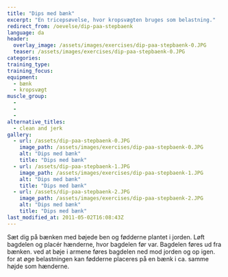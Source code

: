 ```yaml
---
title: "Dips med bænk"
excerpt: "En tricepsøvelse, hvor kropsvægten bruges som belastning."
redirect_from: /oevelse/dip-paa-stepbaenk
language: da
header:
  overlay_image: /assets/images/exercises/dip-paa-stepbaenk-0.JPG
  teaser: /assets/images/exercises/dip-paa-stepbaenk-0.JPG
categories:
training_type: 
training_focus: 
equipment:
  - bænk
  - kropsvægt
muscle_group:
  - 
  - 
  - 
alternative_titles:
  - clean and jerk
gallery:
  - url: /assets/dip-paa-stepbaenk-0.JPG
    image_path: /assets/images/exercises/dip-paa-stepbaenk-0.JPG
    alt: "Dips med bænk"
    title: "Dips med bænk"
  - url: /assets/dip-paa-stepbaenk-1.JPG
    image_path: /assets/images/exercises/dip-paa-stepbaenk-1.JPG
    alt: "Dips med bænk"
    title: "Dips med bænk"
  - url: /assets/dip-paa-stepbaenk-2.JPG
    image_path: /assets/images/exercises/dip-paa-stepbaenk-2.JPG
    alt: "Dips med bænk"
    title: "Dips med bænk"
last_modified_at: 2011-05-02T16:08:43Z
---
```


Sæt dig på bænken med bøjede ben og fødderne plantet i jorden. Løft bagdelen og placér hænderne, hvor bagdelen før var. Bagdelen føres ud fra bænken. ved at bøje i armene føres bagdelen ned mod jorden og op igen. for at øge belastningen kan fødderne placeres på en bænk i ca. samme højde som hænderne.
